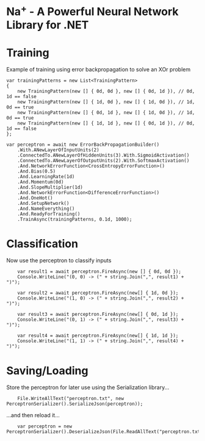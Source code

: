 Na<sup>+</sup> - A Powerful Neural Network Library for .NET
==
Training
=
Example of training using error backpropagation to solve an XOr problem

    var trainingPatterns = new List<TrainingPattern>
    {
        new TrainingPattern(new [] { 0d, 0d }, new [] { 0d, 1d }), // 0d, 1d == false
        new TrainingPattern(new [] { 1d, 0d }, new [] { 1d, 0d }), // 1d, 0d == true
        new TrainingPattern(new [] { 0d, 1d }, new [] { 1d, 0d }), // 1d, 0d == true
        new TrainingPattern(new [] { 1d, 1d }, new [] { 0d, 1d }), // 0d, 1d == false
    };

    var perceptron = await new ErrorBackPropagationBuilder()
        .With.ANewLayerOfInputUnits(2)
        .ConnectedTo.ANewLayerOfHiddenUnits(3).With.SigmoidActivation()
        .ConnectedTo.ANewLayerOfOutputUnits(2).With.SoftmaxActivation()
        .And.NetworkErrorFunction<CrossEntropyErrorFunction>()
        .And.Bias(0.5)
        .And.LearningRate(1d)
        .And.Momentum(0d)
        .And.SlopeMultiplier(1d)
        .And.NetworkErrorFunction<DifferenceErrorFunction>()
        .And.OneHot()
        .And.SetupNetwork()
        .And.NameEverything()
        .And.ReadyForTraining()
        .TrainAsync(trainingPatterns, 0.1d, 1000);

Classification
=

Now use the perceptron to classify inputs

        var result1 = await perceptron.FireAsync(new [] { 0d, 0d });
        Console.WriteLine("(0, 0) -> (" + string.Join(",", result1) + ")");

        var result2 = await perceptron.FireAsync(new[] { 1d, 0d });
        Console.WriteLine("(1, 0) -> (" + string.Join(",", result2) + ")");

        var result3 = await perceptron.FireAsync(new[] { 0d, 1d });
        Console.WriteLine("(0, 1) -> (" + string.Join(",", result3) + ")");

        var result4 = await perceptron.FireAsync(new[] { 1d, 1d });
        Console.WriteLine("(1, 1) -> (" + string.Join(",", result4) + ")");

Saving/Loading
=

Store the perceptron for later use using the Serialization library...

        File.WriteAllText("perceptron.txt", new PerceptronSerializer().SerializeJson(perceptron));

...and then reload it...

        var perceptron = new PerceptronSerializer().DeserializeJson(File.ReadAllText("perceptron.txt"));